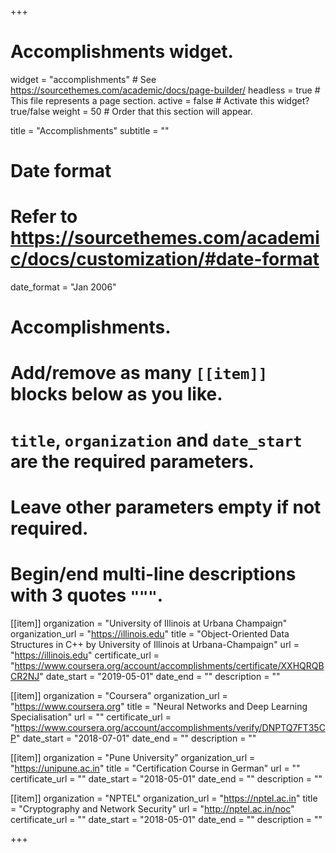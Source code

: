 +++
# Accomplishments widget.
widget = "accomplishments"  # See https://sourcethemes.com/academic/docs/page-builder/
headless = true  # This file represents a page section.
active = false  # Activate this widget? true/false
weight = 50  # Order that this section will appear.

title = "Accomplish&shy;ments"
subtitle = ""

# Date format
#   Refer to https://sourcethemes.com/academic/docs/customization/#date-format
date_format = "Jan 2006"

# Accomplishments.
#   Add/remove as many `[[item]]` blocks below as you like.
#   `title`, `organization` and `date_start` are the required parameters.
#   Leave other parameters empty if not required.
#   Begin/end multi-line descriptions with 3 quotes `"""`.

[[item]]
  organization = "University of Illinois at Urbana Champaign"
  organization_url = "https://illinois.edu"
  title = "Object-Oriented Data Structures in C++ by University of Illinois at Urbana-Champaign"
  url = "https://illinois.edu"
  certificate_url = "https://www.coursera.org/account/accomplishments/certificate/XXHQRQBCR2NJ"
  date_start = "2019-05-01"
  date_end = ""
  description = ""


[[item]]
  organization = "Coursera"
  organization_url = "https://www.coursera.org"
  title = "Neural Networks and Deep Learning Specialisation"
  url = ""
  certificate_url = "https://www.coursera.org/account/accomplishments/verify/DNPTQ7FT35CP"
  date_start = "2018-07-01"
  date_end = ""
  description = ""

[[item]]
  organization = "Pune University"
  organization_url = "https://unipune.ac.in"
  title = "Certification Course in German"
  url = ""
  certificate_url = ""
  date_start = "2018-05-01"
  date_end = ""
  description = ""
  
[[item]]
  organization = "NPTEL"
  organization_url = "https://nptel.ac.in"
  title = "Cryptography and Network Security"
  url = "http://nptel.ac.in/noc"
  certificate_url = ""
  date_start = "2018-05-01"
  date_end = ""
  description = ""
  

+++
